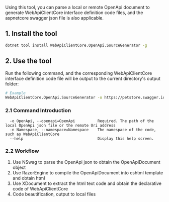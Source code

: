 Using this tool, you can parse a local or remote OpenApi document to generate WebApiClientCore interface definition code files, and the aspnetcore swagger json file is also applicable.

## 1. Install the tool

```bash
dotnet tool install WebApiClientCore.OpenApi.SourceGenerator -g
```

## 2. Use the tool

Run the following command, and the corresponding WebApiClientCore interface definition code file will be output to the current directory's output folder:

```bash
# Example
WebApiClientCore.OpenApi.SourceGenerator -o https://petstore.swagger.io/v2/swagger.json
```

### 2.1 Command Introduction

```text
  -o OpenApi, --openapi=OpenApi          Required. The path of the local OpenApi json file or the remote Uri address
  -n Namespace, --namespace=Namespace    The namespace of the code, such as WebApiClientCore
  --help                                 Display this help screen.
```

### 2.2 Workflow

1. Use NSwag to parse the OpenApi json to obtain the OpenApiDocument object
2. Use RazorEngine to compile the OpenApiDocument into cshtml template and obtain html
3. Use XDocument to extract the html text code and obtain the declarative code of WebApiClientCore
4. Code beautification, output to local files